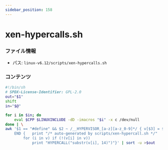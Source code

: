 ```yaml
---
sidebar_position: 158
---
```

# xen-hypercalls.sh

### ファイル情報

- パス: `linux-v6.12/scripts/xen-hypercalls.sh`

### コンテンツ

```sh
#!/bin/sh
# SPDX-License-Identifier: GPL-2.0
out="$1"
shift
in="$@"

for i in $in; do
	eval $CPP $LINUXINCLUDE -dD -imacros "$i" -x c /dev/null
done | \
awk '$1 == "#define" && $2 ~ /__HYPERVISOR_[a-z][a-z_0-9]*/ { v[$3] = $2 }
	END {   print "/* auto-generated by scripts/xen-hypercall.sh */"
		for (i in v) if (!(v[i] in v))
			print "HYPERCALL("substr(v[i], 14)")"}' | sort -u >$out

```
